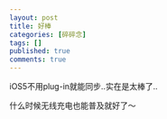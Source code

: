 ```yaml
---
layout: post
title: 好棒
categories: [碎碎念]
tags: []
published: true
comments: true
---
```

<p><!--:zh-->iOS5不用plug-in就能同步..实在是太棒了..</p>

<p>什么时候无线充电也能普及就好了～<!--:--></p>
